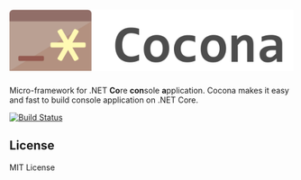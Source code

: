 # ![Cocona](docs/assets/logo.svg)
Micro-framework for .NET **Co**re **con**sole **a**pplication. Cocona makes it easy and fast to build console application on .NET Core.

[![Build Status](https://dev.azure.com/misuzilla/Cocona/_apis/build/status/Cocona?branchName=master)](https://dev.azure.com/misuzilla/Cocona/_build/latest?definitionId=18&branchName=master)

## License
MIT License
